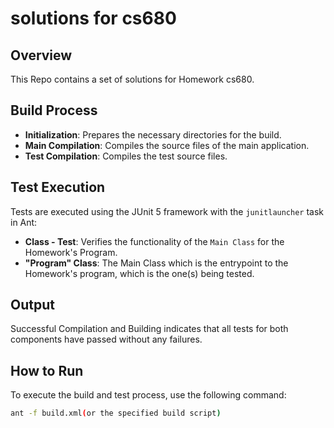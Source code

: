 # solutions for cs680 
## Overview
This Repo contains a set of solutions for Homework  cs680.
## Build Process

- **Initialization**: Prepares the necessary directories for the build.
- **Main Compilation**: Compiles the source files of the main application.
- **Test Compilation**: Compiles the test source files.

## Test Execution
Tests are executed using the JUnit 5 framework with the `junitlauncher` task in Ant:
- **Class - Test**: Verifies the functionality of the `Main Class` for the Homework's Program.
- **"Program" Class**: The Main Class which is the entrypoint to the Homework's program, which is the one(s) being tested.

## Output
Successful Compilation and Building indicates that all tests for both components have passed without any failures.

## How to Run
To execute the build and test process, use the following command:
```bash
ant -f build.xml(or the specified build script)
